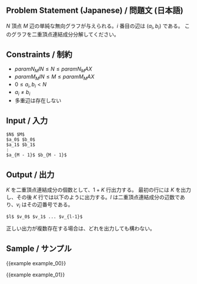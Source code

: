 Problem Statement (Japanese) / 問題文 (日本語)
---------

$N$ 頂点 $M$ 辺の単純な無向グラフが与えられる。$i$ 番目の辺は $(a_i, b_i)$ である。
このグラフを二重頂点連結成分分解してください。



Constraints / 制約
---------

- ${{param N_MIN}} \leq N \leq {{param N_MAX}}$
- ${{param M_MIN}} \leq M \leq {{param M_MAX}}$
- $0 \leq a_i, b_i < N$
- $a_i \neq b_i$
- 多重辺は存在しない

Input / 入力
---------

~~~
$N$ $M$
$a_0$ $b_0$
$a_1$ $b_1$
:
$a_{M - 1}$ $b_{M - 1}$
~~~

Output / 出力
---------

$K$ を二重頂点連結成分の個数として、$1 + K$ 行出力する。
最初の行には $K$ を出力し、その後 $K$ 行では以下のように出力する。$l$ は二重頂点連結成分の辺数であり、$v_i$ はその辺番号である。

~~~
$l$ $v_0$ $v_1$ ... $v_{l-1}$
~~~

正しい出力が複数存在する場合は、どれを出力しても構わない。


Sample / サンプル
---------

{{example example_00}}

{{example example_01}}
